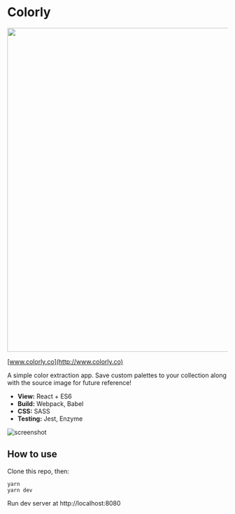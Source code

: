 # Colorly

<p align="center">
<img src="https://imgur.com/a9bAIz7.png" width="739"/>
</p>

[www.colorly.co](http://www.colorly.co)

A simple color extraction app. Save custom palettes to your collection along with the source image for future reference!

- **View:** React + ES6
- **Build:** Webpack, Babel
- **CSS:** SASS
- **Testing:** Jest, Enzyme

![screenshot](https://imgur.com/WJVBXDJ.png)

## How to use

Clone this repo, then:

```
yarn
yarn dev
```

Run dev server at http://localhost:8080
